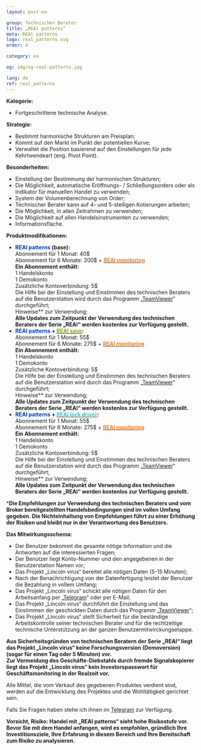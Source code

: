 ```yaml
---
layout: post-ea

group: Technischer Berater
title: „REAl patterns“
meta: REAl patterns
logo: real_patterns.svg
order: 4

category: ea

og: img/og-real-patterns.jpg

lang: de
ref: real_patterns
---
```


**Kategorie:**
  - Fortgeschrittene technische Analyse.
  
**Strategie:**
  - Bestimmt harmonische Strukturen am Preisplan;
  - Kommt auf den Markt im Punkt der potentiellen Kurve;
  - Verwaltet die Position basierend auf den Einstellungen für jede Kehrtwendeart (eng. Pivot Point).
  
**Besonderheiten:**
  - Einstellung der Bestimmung der harmonischen Strukturen;
  - Die Möglichkeit, automatische Eröffnungs- / Schließungsorders oder als Indikator für manuellen Handel zu verwenden;
  - System der Volumenberechnung von Order;
  - Technischer Berater kann auf 4- und 5-stelligen Kotierungen arbeiten;
  - Die Möglichkeit, in allen Zeitrahmen zu verwenden;
  - Die Möglichkeit auf allen Handelsinstrumenten zu verwenden;
  - Informationsfläche.
  
**Produktmodifikationen:**
  - **<span style="color:#033da9">REAl patterns</span> (base):**  
  Abonnement für 1 Monat: 40$  
  Abonnement für 6 Monate: 200$ + **<a href="https://lincolnvirus.com/projects/de/forex/real_monitoring.html" target="_blank"><span style="color:#f07e20">REAl monitoring</span></a>**  
  **Ein Abonnement enthält:**  
  1 Handelskonto  
  1 Demokonto  
  Zusätzliche Kontoverbindung: 5$  
  Die Hilfe bei der Einstellung und Einstimmen des technischen Beraters auf die Benutzerstation wird durch das Programm „<a href="https://www.teamviewer.com/" target="_blank">TeamViewer</a>“ durchgeführt;  
  Hinweise** zur Verwendung;  
  **Alle Updates zum Zeitpunkt der Verwendung des technischen Beraters der Serie „REAl“ werden kostenlos zur Verfügung gestellt.**
  - **<span style="color:#033da9">REAl patterns</span> + <a href="https://lincolnvirus.com/projects/de/forex/real_save.html" target="_blank"><span style="color:#81a614">REAl save</span></a>:**  
  Abonnement für 1 Monat: 55$  
  Abonnement für 6 Monate: 275$ + **<a href="https://lincolnvirus.com/projects/de/forex/real_monitoring.html" target="_blank"><span style="color:#f07e20">REAl monitoring</span></a>**  
  **Ein Abonnement enthält:**  
  1 Handelskonto  
  1 Demokonto  
  Zusätzliche Kontoverbindung: 5$  
  Die Hilfe bei der Einstellung und Einstimmen des technischen Beraters auf die Benutzerstation wird durch das Programm „<a href="https://www.teamviewer.com/" target="_blank">TeamViewer</a>“ durchgeführt;  
  Hinweise** zur Verwendung;  
  **Alle Updates zum Zeitpunkt der Verwendung des technischen Beraters der Serie „REAl“ werden kostenlos zur Verfügung gestellt.**
  - **<span style="color:#033da9">REAl patterns</span> + <a href="https://lincolnvirus.com/projects/de/forex/real_lock_driver.html" target="_blank"><span style="color:#39c6be">REAl lock driver</span></a>:**  
  Abonnement für 1 Monat: 55$  
  Abonnement für 6 Monate: 275$ + **<a href="https://lincolnvirus.com/projects/de/forex/real_monitoring.html" target="_blank"><span style="color:#f07e20">REAl monitoring</span></a>**  
  **Ein Abonnement enthält:**  
  1 Handelskonto  
  1 Demokonto  
  Zusätzliche Kontoverbindung: 5$  
  Die Hilfe bei der Einstellung und Einstimmen des technischen Beraters auf die Benutzerstation wird durch das Programm „<a href="https://www.teamviewer.com/" target="_blank">TeamViewer</a>“ durchgeführt;  
  Hinweise** zur Verwendung;  
  **Alle Updates zum Zeitpunkt der Verwendung des technischen Beraters der Serie „REAl“ werden kostenlos zur Verfügung gestellt.**  
  
***Die Empfehlungen zur Verwendung des technischen Beraters und vom Broker bereitgestellten Handelsbedingungen sind im vollen Umfang gegeben. Die Nichteinhaltung von Empfehlungen führt zu einer Erhöhung der Risiken und bleibt nur in der Verantwortung des Benutzers.**  

**Das Mitwirkungsschema:**  

- Der Benutzer bekommt die gesamte nötige Information und die Antworten auf die interessierten Fragen;  
- Der Benutzer liegt Konto-Nummer und den angegebenen in der Benutzerstation Namen vor;  
- Das Projekt „Lincoln virus“ bereitet alle nötigen Daten (5-15 Minuten);  
- Nach der Benachrichtigung von der Datenfertigung leistet der Benutzer die Bezahlung in vollem Umfang;  
- Das Projekt „Lincoln virus“ schickt alle nötigen Daten für den Arbeitsanfang per „<a href="https://t.me/chutkoy" target="_blank">Telegram</a>“ oder per E-Mail;  
- Das Projekt „Lincoln virus“ durchführt die Einstellung und das Einstimmen der geschickten Daten durch das Programm „<a href="https://www.teamviewer.com/" target="_blank">TeamViewer</a>“;  
- Das Projekt „Lincoln virus“ stellt Sicherheit für die beständige Arbeitskontrolle seiner technischen Berater und für die rechtzeitige technische Unterstützung an der ganzen Benutzermitwirckungsetappe.  

**Aus Sicherheitsgründen von technischen Beratern der Serie „REAl“ liegt das Projekt „Lincoln virus“ keine Forschungsversion (Demoversion) (sogar für einen Tag oder 5 Minuten) vor.**  
**Zur Vermeidung des Geschäfte-Diebstahls durch fremde Signalskopierer liegt das Projekt „Lincoln virus“ kein Investorspasswort für Geschäftsmonitoring in der Realzeit vor.**  

Alle Mittel, die vom Verkauf des gegebenen Produktes verdient sind, werden auf die Entwicklung des Projektes und die Wohltätigkeit gerichtet sein.  

Falls Sie Fragen haben stehe ich ihnen im <a href="https://t.me/chutkoy" target="_blank">Telegram</a> zur Verfügung.  

**Vorsicht, Risiko: Handel mit „REAl patterns“ sieht hohe Risikostufe vor. Bevor Sie mit dem Handel anfangen, wird es empfohlen, gründlich Ihre Investitionsziele, Ihre Erfahrung in diesem Bereich und Ihre Bereitschaft zum Risiko zu analysieren.**
